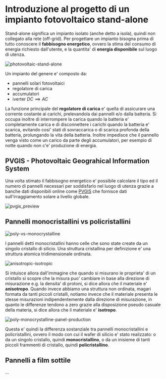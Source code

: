 # Introduzione al progetto di un impianto fotovoltaico stand-alone  

Stand-alone significa un impianto isolato (anche detto a isola), quindi non collegato alla rete (off-grid). Per progettare un impianto bisogna prima di tutto conoscere il **fabbisogno energetico**, ovvero la stima del consumo di energia richiesto dall'utente, e la quantita' di **energia disponibile** sul luogo di utenza.  

![photovoltaic-stand-alone](https://user-images.githubusercontent.com/7195133/219939328-dcd707ac-4b8a-485c-9394-84241581fb78.jpg)

Un impianto del genere e' composto da:   

* pannelli solari fotovoltaici
* regolatore di carica
* accumulatori
* iverter $DC \implies AC$

La funzione principale del **regolatore di carica** e' quella di assicurare una corrente costante ai carichi, prelevandola dai pannelli e/o dalla batteria. Si occupa inoltre di interrompere la carica quando la batteria e' completamente carica e di disconnettere i carichi quando la batteria e' scarica, evitando cosi' stati di sovraccarica o di scarica profonda della batteria, prolungando la vita della batteria. Inoltre impedisce che il pannello venga visto come un carico da parte degli accumulatori, per esempio di notte quando non c'e' produzione di energia.  

## PVGIS - Photovoltaic Geograhical Information System  

Una volta stimato il fabbisogno energetico e' possibile calcolare il tipo ed il numero di pannelli necessari per soddisfarlo nel luogo di utenza grazie a banche dati disponibili online come [PVGIS](https://re.jrc.ec.europa.eu/pvg_tools/en/) che fornisce dati sull'irraggiamento solare a livello globale.  

![pvgis_preview](https://user-images.githubusercontent.com/7195133/219940442-a72bd097-f732-4b09-a423-4913969a3cdd.jpg)  

## Pannelli monocristallini vs policristallini  

![poly-vs-monocrystalline](https://user-images.githubusercontent.com/7195133/219941673-0b6ed450-c4db-4914-ae1e-03a9815cd0d1.jpg)  

I pannelli detti monocristallini hanno celle che sono state create da un singolo cristallo di silicio. Una struttura cristallina per definizione e' una struttura atomica tridimensionale ordinata.

![anisotropic-isotropic](https://user-images.githubusercontent.com/7195133/219942232-0a74399f-18a3-4d56-8053-fea9edabffa5.jpg)

Si intuisce allora dall'immagine che quando si misurano le proprieta' di un cristallo si scopre che la misura puo' cambiare in base alla direzione di misurazione e.g. la densita' di protoni, si dice allora che il materiale e' **anisotropo**. Quando invece abbiamo una struttura non ordinata, magari formata da tanti piccoli cristalli, notiamo invece che il materiale presenta le stesse misurazioni indipendentemente dalla direzione di misurazione, in quanto le differenze tendono a zero grazie alla disposizione pseudo casuale della materia, si dice allora che il materiale e' **isotropo**.  

![poly-monocrystalline-panel-production](https://user-images.githubusercontent.com/7195133/219941655-c2f66f03-19f3-4a72-a614-95e596b9e1df.jpg)  

Questa e' quindi la differenza sostanziale tra pannelli monocristallini e policristallini, ovvero il modo con cui il wafer di silicio e' stato realizzato: o da un singolo cristallo, quindi **monocristallino**, o da un inisieme di tanti piccoli frammenti di cristallo, quindi **policristallino**.  

## Pannelli a film sottile  

...